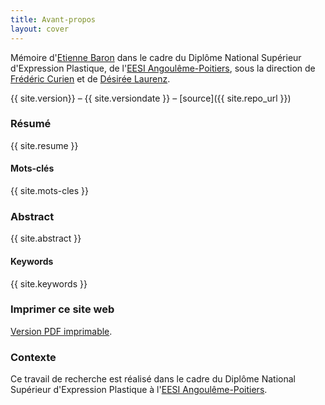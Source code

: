 ```yaml
---
title: Avant-propos
layout: cover
---
```

Mémoire d'[Etienne Baron](https://bit.ly/link_pebp/) dans le cadre du Diplôme National Supérieur d'Expression Plastique, de l'[EESI Angoulême-Poitiers](https://www.eesi.eu/site/index.php), sous la direction de [Frédéric Curien](_memoire/1-a-propos/-a-propos.md) et de [Désirée Laurenz](_memoire/1-a-propos/-a-propos.md).

{{ site.version}} – {{ site.versiondate }} – [source]({{ site.repo_url }})

### Résumé
{{ site.resume }}

#### Mots-clés
{{ site.mots-cles }}

### Abstract
{{ site.abstract }}

#### Keywords
{{ site.keywords }}


### Imprimer ce site web
[Version PDF imprimable](/telechargement/fauchie-antoine-vers-un-systeme-modulaire-de-publication-cc-by-nc-sa.pdf).

### Contexte
Ce travail de recherche est réalisé dans le cadre du Diplôme National Supérieur d'Expression Plastique à l'[EESI Angoulême-Poitiers](https://www.eesi.eu/site/index.php).

